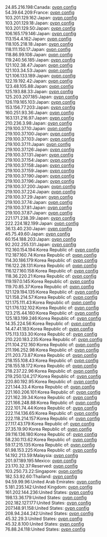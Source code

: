 24.85.216.198:Canada: [ovpn config](vpn/24_85_216_198.ovpn)  
54.39.64.209:France: [ovpn config](vpn/54_39_64_209.ovpn)  
103.201.129.162:Japan: [ovpn config](vpn/103_201_129_162.ovpn)  
103.201.129.18:Japan: [ovpn config](vpn/103_201_129_18.ovpn)  
103.201.129.50:Japan: [ovpn config](vpn/103_201_129_50.ovpn)  
106.165.179.146:Japan: [ovpn config](vpn/106_165_179_146.ovpn)  
113.154.4.162:Japan: [ovpn config](vpn/113_154_4_162.ovpn)  
118.105.218.18:Japan: [ovpn config](vpn/118_105_218_18.ovpn)  
118.111.150.17:Japan: [ovpn config](vpn/118_111_150_17.ovpn)  
118.86.99.108:Japan: [ovpn config](vpn/118_86_99_108.ovpn)  
119.240.56.185:Japan: [ovpn config](vpn/119_240_56_185.ovpn)  
121.102.38.47:Japan: [ovpn config](vpn/121_102_38_47.ovpn)  
121.103.34.53:Japan: [ovpn config](vpn/121_103_34_53.ovpn)  
121.106.133.189:Japan: [ovpn config](vpn/121_106_133_189.ovpn)  
122.19.192.42:Japan: [ovpn config](vpn/122_19_192_42.ovpn)  
123.48.105.88:Japan: [ovpn config](vpn/123_48_105_88.ovpn)  
125.193.88.33:Japan: [ovpn config](vpn/125_193_88_33.ovpn)  
125.203.207.185:Japan: [ovpn config](vpn/125_203_207_185.ovpn)  
126.119.165.103:Japan: [ovpn config](vpn/126_119_165_103.ovpn)  
153.156.77.203:Japan: [ovpn config](vpn/153_156_77_203.ovpn)  
160.251.93.36:Japan: [ovpn config](vpn/160_251_93_36.ovpn)  
163.131.216.97:Japan: [ovpn config](vpn/163_131_216_97.ovpn)  
210.236.3.98:Japan: [ovpn config](vpn/210_236_3_98.ovpn)  
219.100.37.10:Japan: [ovpn config](vpn/219_100_37_10.ovpn)  
219.100.37.100:Japan: [ovpn config](vpn/219_100_37_100.ovpn)  
219.100.37.103:Japan: [ovpn config](vpn/219_100_37_103.ovpn)  
219.100.37.11:Japan: [ovpn config](vpn/219_100_37_11.ovpn)  
219.100.37.126:Japan: [ovpn config](vpn/219_100_37_126.ovpn)  
219.100.37.131:Japan: [ovpn config](vpn/219_100_37_131.ovpn)  
219.100.37.154:Japan: [ovpn config](vpn/219_100_37_154.ovpn)  
219.100.37.158:Japan: [ovpn config](vpn/219_100_37_158.ovpn)  
219.100.37.159:Japan: [ovpn config](vpn/219_100_37_159.ovpn)  
219.100.37.190:Japan: [ovpn config](vpn/219_100_37_190.ovpn)  
219.100.37.196:Japan: [ovpn config](vpn/219_100_37_196.ovpn)  
219.100.37.200:Japan: [ovpn config](vpn/219_100_37_200.ovpn)  
219.100.37.224:Japan: [ovpn config](vpn/219_100_37_224.ovpn)  
219.100.37.29:Japan: [ovpn config](vpn/219_100_37_29.ovpn)  
219.100.37.74:Japan: [ovpn config](vpn/219_100_37_74.ovpn)  
219.100.37.81:Japan: [ovpn config](vpn/219_100_37_81.ovpn)  
219.100.37.87:Japan: [ovpn config](vpn/219_100_37_87.ovpn)  
221.171.238.39:Japan: [ovpn config](vpn/221_171_238_39.ovpn)  
222.224.182.199:Japan: [ovpn config](vpn/222_224_182_199.ovpn)  
36.13.40.230:Japan: [ovpn config](vpn/36_13_40_230.ovpn)  
45.75.49.60:Japan: [ovpn config](vpn/45_75_49_60.ovpn)  
60.154.188.203:Japan: [ovpn config](vpn/60_154_188_203.ovpn)  
92.202.255.131:Japan: [ovpn config](vpn/92_202_255_131.ovpn)  
112.160.154.194:Korea Republic of: [ovpn config](vpn/112_160_154_194.ovpn)  
112.187.160.74:Korea Republic of: [ovpn config](vpn/112_187_160_74.ovpn)  
114.30.186.179:Korea Republic of: [ovpn config](vpn/114_30_186_179.ovpn)  
116.122.28.131:Korea Republic of: [ovpn config](vpn/116_122_28_131.ovpn)  
116.127.160.158:Korea Republic of: [ovpn config](vpn/116_127_160_158.ovpn)  
118.36.220.21:Korea Republic of: [ovpn config](vpn/118_36_220_21.ovpn)  
119.197.0.145:Korea Republic of: [ovpn config](vpn/119_197_0_145.ovpn)  
119.70.85.37:Korea Republic of: [ovpn config](vpn/119_70_85_37.ovpn)  
121.129.194.135:Korea Republic of: [ovpn config](vpn/121_129_194_135.ovpn)  
121.158.214.57:Korea Republic of: [ovpn config](vpn/121_158_214_57.ovpn)  
121.175.111.43:Korea Republic of: [ovpn config](vpn/121_175_111_43.ovpn)  
121.176.132.102:Korea Republic of: [ovpn config](vpn/121_176_132_102.ovpn)  
123.215.44.160:Korea Republic of: [ovpn config](vpn/123_215_44_160.ovpn)  
125.183.199.246:Korea Republic of: [ovpn config](vpn/125_183_199_246.ovpn)  
14.35.224.56:Korea Republic of: [ovpn config](vpn/14_35_224_56.ovpn)  
14.47.41.183:Korea Republic of: [ovpn config](vpn/14_47_41_183.ovpn)  
175.113.133.30:Korea Republic of: [ovpn config](vpn/175_113_133_30.ovpn)  
210.220.183.235:Korea Republic of: [ovpn config](vpn/210_220_183_235.ovpn)  
211.104.212.160:Korea Republic of: [ovpn config](vpn/211_104_212_160.ovpn)  
211.196.252.98:Korea Republic of: [ovpn config](vpn/211_196_252_98.ovpn)  
211.203.73.87:Korea Republic of: [ovpn config](vpn/211_203_73_87.ovpn)  
218.155.108.43:Korea Republic of: [ovpn config](vpn/218_155_108_43.ovpn)  
218.155.18.172:Korea Republic of: [ovpn config](vpn/218_155_18_172.ovpn)  
218.237.22.96:Korea Republic of: [ovpn config](vpn/218_237_22_96.ovpn)  
219.250.124.217:Korea Republic of: [ovpn config](vpn/219_250_124_217.ovpn)  
220.80.192.95:Korea Republic of: [ovpn config](vpn/220_80_192_95.ovpn)  
221.144.33.4:Korea Republic of: [ovpn config](vpn/221_144_33_4.ovpn)  
221.160.206.101:Korea Republic of: [ovpn config](vpn/221_160_206_101.ovpn)  
221.162.39.34:Korea Republic of: [ovpn config](vpn/221_162_39_34.ovpn)  
221.166.248.88:Korea Republic of: [ovpn config](vpn/221_166_248_88.ovpn)  
222.101.74.44:Korea Republic of: [ovpn config](vpn/222_101_74_44.ovpn)  
222.114.136.65:Korea Republic of: [ovpn config](vpn/222_114_136_65.ovpn)  
222.118.214.157:Korea Republic of: [ovpn config](vpn/222_118_214_157.ovpn)  
27.117.43.179:Korea Republic of: [ovpn config](vpn/27_117_43_179.ovpn)  
27.35.19.90:Korea Republic of: [ovpn config](vpn/27_35_19_90.ovpn)  
39.116.136.180:Korea Republic of: [ovpn config](vpn/39_116_136_180.ovpn)  
58.230.113.62:Korea Republic of: [ovpn config](vpn/58_230_113_62.ovpn)  
59.17.215.135:Korea Republic of: [ovpn config](vpn/59_17_215_135.ovpn)  
61.98.153.225:Korea Republic of: [ovpn config](vpn/61_98_153_225.ovpn)  
14.192.213.59:Malaysia: [ovpn config](vpn/14_192_213_59.ovpn)  
201.97.189.195:Mexico: [ovpn config](vpn/201_97_189_195.ovpn)  
23.170.32.37:Reserved: [ovpn config](vpn/23_170_32_37.ovpn)  
103.250.73.22:Singapore: [ovpn config](vpn/103_250_73_22.ovpn)  
182.53.92.60:Thailand: [ovpn config](vpn/182_53_92_60.ovpn)  
94.59.99.96:United Arab Emirates: [ovpn config](vpn/94_59_99_96.ovpn)  
5.181.235.142:United Kingdom: [ovpn config](vpn/5_181_235_142.ovpn)  
161.202.144.236:United States: [ovpn config](vpn/161_202_144_236.ovpn)  
198.13.36.179:United States: [ovpn config](vpn/198_13_36_179.ovpn)  
202.182.127.177:United States: [ovpn config](vpn/202_182_127_177.ovpn)  
207.148.91.158:United States: [ovpn config](vpn/207_148_91_158.ovpn)  
208.94.244.242:United States: [ovpn config](vpn/208_94_244_242.ovpn)  
45.32.29.3:United States: [ovpn config](vpn/45_32_29_3.ovpn)  
45.32.8.100:United States: [ovpn config](vpn/45_32_8_100.ovpn)  
76.88.24.118:United States: [ovpn config](vpn/76_88_24_118.ovpn)  

